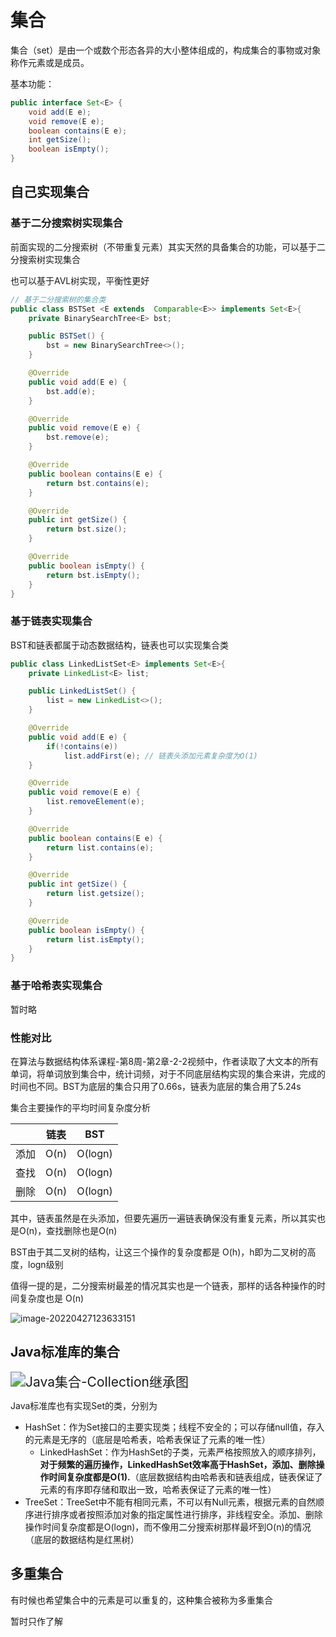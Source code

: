 # 集合

集合（set）是由一个或数个形态各异的大小整体组成的，构成集合的事物或对象称作元素或是成员。

基本功能：

```Java
public interface Set<E> {
    void add(E e);
    void remove(E e);
    boolean contains(E e);
    int getSize();
    boolean isEmpty();
}
```





## 自己实现集合

### 基于二分搜索树实现集合

前面实现的二分搜索树（不带重复元素）其实天然的具备集合的功能，可以基于二分搜索树实现集合

也可以基于AVL树实现，平衡性更好

```Java
// 基于二分搜索树的集合类
public class BSTSet <E extends  Comparable<E>> implements Set<E>{
    private BinarySearchTree<E> bst;

    public BSTSet() {
        bst = new BinarySearchTree<>();
    }

    @Override
    public void add(E e) {
        bst.add(e);
    }

    @Override
    public void remove(E e) {
        bst.remove(e);
    }

    @Override
    public boolean contains(E e) {
        return bst.contains(e);
    }

    @Override
    public int getSize() {
        return bst.size();
    }

    @Override
    public boolean isEmpty() {
        return bst.isEmpty();
    }
}
```





### 基于链表实现集合

BST和链表都属于动态数据结构，链表也可以实现集合类

```Java
public class LinkedListSet<E> implements Set<E>{
    private LinkedList<E> list;

    public LinkedListSet() {
        list = new LinkedList<>();
    }

    @Override
    public void add(E e) {
        if(!contains(e))
            list.addFirst(e); // 链表头添加元素复杂度为O(1)
    }

    @Override
    public void remove(E e) {
        list.removeElement(e);
    }

    @Override
    public boolean contains(E e) {
        return list.contains(e);
    }

    @Override
    public int getSize() {
        return list.getsize();
    }

    @Override
    public boolean isEmpty() {
        return list.isEmpty();
    }
}
```





### 基于哈希表实现集合

暂时略



### 性能对比

在算法与数据结构体系课程-第8周-第2章-2-2视频中，作者读取了大文本的所有单词，将单词放到集合中，统计词频，对于不同底层结构实现的集合来讲，完成的时间也不同。BST为底层的集合只用了0.66s，链表为底层的集合用了5.24s

集合主要操作的平均时间复杂度分析

|      | 链表 | BST     |
| ---- | ---- | ------- |
| 添加 | O(n) | O(logn) |
| 查找 | O(n) | O(logn) |
| 删除 | O(n) | O(logn) |

其中，链表虽然是在头添加，但要先遍历一遍链表确保没有重复元素，所以其实也是O(n)，查找删除也是O(n)

BST由于其二叉树的结构，让这三个操作的复杂度都是  O(h)，h即为二叉树的高度，logn级别

值得一提的是，二分搜索树最差的情况其实也是一个链表，那样的话各种操作的时间复杂度也是  O(n)

![image-20220427123633151](https://jswanyu-1309100582.cos.ap-shanghai.myqcloud.com/picgo/DataStructure%20and%20Algorithm/%E4%BA%8C%E5%8F%89%E6%A0%91-%E4%BA%8C%E5%88%86%E6%90%9C%E7%B4%A2%E6%A0%91%E7%9A%84%E6%9C%80%E5%9D%8F%E6%83%85%E5%86%B5.png)







## Java标准库的集合

<img src="https://jswanyu-1309100582.cos.ap-shanghai.myqcloud.com/picgo/Java/Java%20SE/Java%E9%9B%86%E5%90%88-Collection%E7%BB%A7%E6%89%BF%E5%9B%BE.png" alt="Java集合-Collection继承图" style="zoom:150%;" />

Java标准库也有实现Set的类，分别为

* HashSet：作为Set接口的主要实现类；线程不安全的；可以存储null值，存入的元素是无序的（底层是哈希表，哈希表保证了元素的唯一性）
    * LinkedHashSet：作为HashSet的子类，元素严格按照放入的顺序排列，**对于频繁的遍历操作，LinkedHashSet效率高于HashSet，添加、删除操作时间复杂度都是O(1).**（底层数据结构由哈希表和链表组成，链表保证了元素的有序即存储和取出一致，哈希表保证了元素的唯一性）
* TreeSet：TreeSet中不能有相同元素，不可以有Null元素，根据元素的自然顺序进行排序或者按照添加对象的指定属性进行排序，非线程安全。添加、删除操作时间复杂度都是O(logn)，而不像用二分搜索树那样最坏到O(n)的情况（底层的数据结构是红黑树）





## 多重集合

有时候也希望集合中的元素是可以重复的，这种集合被称为多重集合

暂时只作了解



